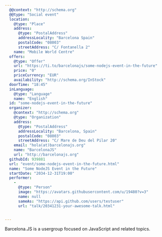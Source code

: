 ```yaml
---
  @@context: "http://schema.org"
  @@type: "Social event"
  location: 
    @type: "Place"
    address: 
      @type: "PostalAddress"
      addressLocality: "Barcelona Spain"
      postalCode: "08003"
      streetAddress: "C/ Fontanella 2"
    name: "Mobile World Centre"
  offers: 
    @type: "Offer"
    url: "https://ti.to/barcelonajs/some-nodejs-event-in-the-future"
    price: "0"
    priceCurrency: "EUR"
    availability: "http://schema.org/InStock"
  doorTime: "18:45"
  inLanguage: 
    @type: "Language"
    name: "English"
  id: "some-nodejs-event-in-the-future"
  organizer: 
    @context: "http://schema.org"
    @type: "Organization"
    address: 
      @type: "PostalAddress"
      addressLocality: "Barcelona, Spain"
      postalCode: "08003"
      streetAddress: "C/ Mare de Deu del Pilar 20"
    email: "hola(at)barcelonajs.org"
    name: "BarcelonaJS"
    url: "http://barcelonajs.org"
  githubId: 939881
  url: "event/some-nodejs-event-in-the-future.html"
  name: "Some NodeJS Event in the Future"
  startDate: "2034-12-31T19:00"
  performer: 
    - 
      @type: "Person"
      image: "https://avatars.githubusercontent.com/u/19480?v=3"
      name: null
      sameAs: "https://api.github.com/users/testuser"
      url: "talk/20341231-your-awesome-talk.html"


---
```

Barcelona.JS is a usergroup focused on JavaScript and related topics.
